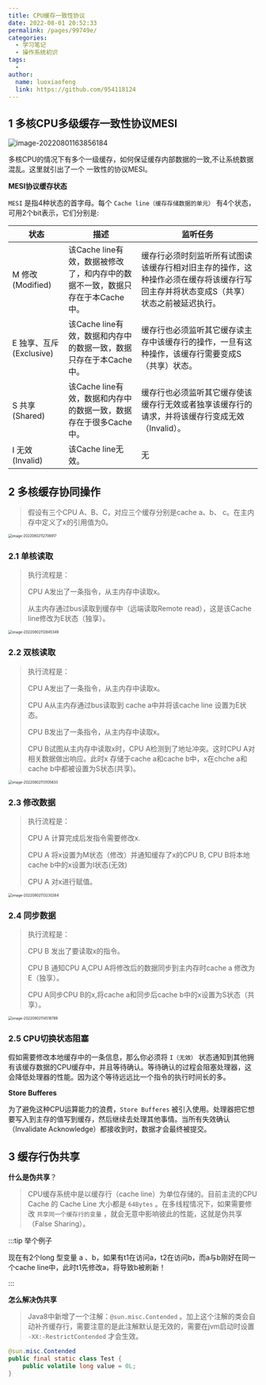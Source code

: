 ```yaml
---
title: CPU缓存一致性协议
date: 2022-08-01 20:52:33
permalink: /pages/99749e/
categories:
  - 学习笔记
  - 操作系统初识
tags:
  - 
author: 
  name: luoxiaofeng
  link: https://github.com/954118124
---
```


## 1 多核CPU多级缓存一致性协议MESI

![image-20220801163856184](http://media.luoxiaofeng.cn/blog/img/image-20220801163856184.png)

多核CPU的情况下有多个一级缓存，如何保证缓存内部数据的一致,不让系统数据混乱。这里就引出了一个 一致性的协议MESI。

<!-- more -->

**MESI协议缓存状态**

`MESI` 是指4种状态的首字母。每个 `Cache line（缓存存储数据的单元）` 有4个状态，可用2个bit表示，它们分别是:

| 状态                     | 描述                                                         | 监听任务                                                     |
| ------------------------ | ------------------------------------------------------------ | ------------------------------------------------------------ |
| M 修改 (Modified)        | 该Cache line有效，数据被修改了，和内存中的数据不一致，数据只存在于本Cache中。 | 缓存行必须时刻监听所有试图读该缓存行相对旧主存的操作，这种操作必须在缓存将该缓存行写回主存并将状态变成S（共享）状态之前被延迟执行。 |
| E 独享、互斥 (Exclusive) | 该Cache line有效，数据和内存中的数据一致，数据只存在于本Cache中。 | 缓存行也必须监听其它缓存读主存中该缓存行的操作，一旦有这种操作，该缓存行需要变成S（共享）状态。 |
| S 共享 (Shared)          | 该Cache line有效，数据和内存中的数据一致，数据存在于很多Cache中。 | 缓存行也必须监听其它缓存使该缓存行无效或者独享该缓存行的请求，并将该缓存行变成无效（Invalid）。 |
| I 无效 (Invalid)         | 该Cache line无效。                                           | 无                                                           |



## 2 多核缓存协同操作

> 假设有三个CPU A、B、C，对应三个缓存分别是cache a、b、 c。在主内存中定义了x的引用值为0。

<img src="http://media.luoxiaofeng.cn/blog/img/image-20220802112706917.png" alt="image-20220802112706917" style="zoom:49%;" /> 



### 2.1 单核读取

> 执行流程是：
>
> CPU A发出了一条指令，从主内存中读取x。
>
> 从主内存通过bus读取到缓存中（远端读取Remote read），这是该Cache line修改为E状态（独享）。

<img src="http://media.luoxiaofeng.cn/blog/img/image-20220802112845349.png" alt="image-20220802112845349" style="zoom:50%;" /> 



### 2.2 双核读取

> 执行流程是：
>
> CPU A发出了一条指令，从主内存中读取x。
>
> CPU A从主内存通过bus读取到 cache a中并将该cache line 设置为E状态。
>
> CPU B发出了一条指令，从主内存中读取x。
>
> CPU B试图从主内存中读取x时，CPU A检测到了地址冲突。这时CPU A对相关数据做出响应。此时x 存储于cache a和cache b中，x在chche a和cache b中都被设置为S状态(共享)。

<img src="http://media.luoxiaofeng.cn/blog/img/image-20220802113105633.png" alt="image-20220802113105633" style="zoom:50%;" /> 



### 2.3 修改数据

> 执行流程是：
>
> CPU A 计算完成后发指令需要修改x.
>
> CPU A 将x设置为M状态（修改）并通知缓存了x的CPU B, CPU B将本地cache b中的x设置为I状态(无效)
>
> CPU A 对x进行赋值。

<img src="http://media.luoxiaofeng.cn/blog/img/image-20220802113230264.png" alt="image-20220802113230264" style="zoom:50%;" /> 



### 2.4 同步数据

> 执行流程是：
>
> CPU B 发出了要读取x的指令。
>
> CPU B 通知CPU A,CPU A将修改后的数据同步到主内存时cache a 修改为E（独享）。
>
> CPU A同步CPU B的x,将cache a和同步后cache b中的x设置为S状态（共享）。

<img src="http://media.luoxiaofeng.cn/blog/img/image-20220802114518789.png" alt="image-20220802114518789" style="zoom:50%;" /> 



### 2.5 CPU切换状态阻塞

假如需要修改本地缓存中的一条信息，那么你必须将 `I（无效）` 状态通知到其他拥有该缓存数据的CPU缓存中，并且等待确认。等待确认的过程会阻塞处理器，这会降低处理器的性能。因为这个等待远远比一个指令的执行时间长的多。

**Store Bufferes**

为了避免这种CPU运算能力的浪费，`Store Bufferes` 被引入使用。处理器把它想要写入到主存的值写到缓存，然后继续去处理其他事情。当所有失效确认（Invalidate Acknowledge）都接收到时，数据才会最终被提交。




## 3 缓存行伪共享

**什么是伪共享**？

> CPU缓存系统中是以缓存行（cache line）为单位存储的。目前主流的CPU Cache 的 Cache Line 大小都是 `64Bytes` 。在多线程情况下，如果需要修改 `共享同一个缓存行的变量` ，就会无意中影响彼此的性能，这就是伪共享（False Sharing）。

:::tip 举个例子

现在有2个long 型变量 a 、b，如果有t1在访问a，t2在访问b，而a与b刚好在同一个cache line中，此时t1先修改a，将导致b被刷新！

:::

**怎么解决伪共享**

> Java8中新增了一个注解：`@sun.misc.Contended` 。加上这个注解的类会自动补齐缓存行，需要注意的是此注解默认是无效的，需要在jvm启动时设置 `-XX:-RestrictContended` 才会生效。

```java
@sun.misc.Contended
public final static class Test {
    public volatile long value = 0L;
}
```

